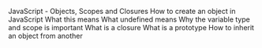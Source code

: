 JavaScript - Objects, Scopes and Closures
	How to create an object in JavaScript
	What this means
	What undefined means
	Why the variable type and scope is important
	What is a closure
	What is a prototype
	How to inherit an object from another
